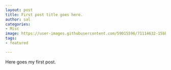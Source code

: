 ```yaml
---
layout: post
title: First post title goes here.
author: sal
categories:
- Misc
image: https://user-images.githubusercontent.com/59015596/71114632-15bb6580-21c8-11ea-8959-796e8dde2eab.jpg
tags:
- featured

---
```

Here goes my first post.